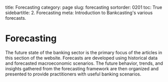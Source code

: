 ﻿title: Forecasting
category: page
slug: forecasting
sortorder: 0201
toc: True
sidebartitle: 2. Forecasting
meta: Introduction to Bankcasting's various forecasts.

# Forecasting

The future state of the banking sector is the primary focus of the articles in this section of the website. Forecasts are developed using historical data and forecasted macroeconomic scenarios. The future behavior, trends, and insights gathered from the forecasting framework are then organized and presented to provide practitioners with useful banking scenarios.
